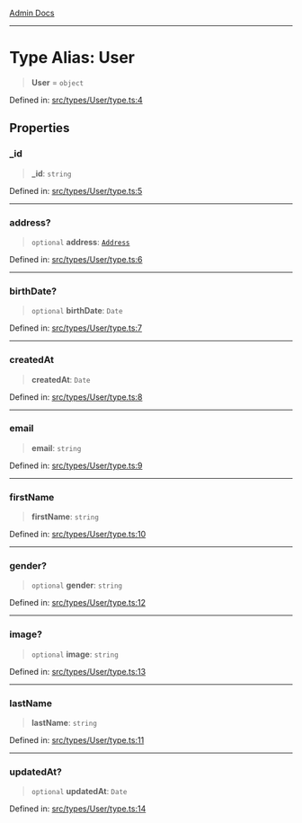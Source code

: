 [Admin Docs](/)

***

# Type Alias: User

> **User** = `object`

Defined in: [src/types/User/type.ts:4](https://github.com/PalisadoesFoundation/talawa-admin/blob/main/src/types/User/type.ts#L4)

## Properties

### \_id

> **\_id**: `string`

Defined in: [src/types/User/type.ts:5](https://github.com/PalisadoesFoundation/talawa-admin/blob/main/src/types/User/type.ts#L5)

***

### address?

> `optional` **address**: [`Address`](Address.md)

Defined in: [src/types/User/type.ts:6](https://github.com/PalisadoesFoundation/talawa-admin/blob/main/src/types/User/type.ts#L6)

***

### birthDate?

> `optional` **birthDate**: `Date`

Defined in: [src/types/User/type.ts:7](https://github.com/PalisadoesFoundation/talawa-admin/blob/main/src/types/User/type.ts#L7)

***

### createdAt

> **createdAt**: `Date`

Defined in: [src/types/User/type.ts:8](https://github.com/PalisadoesFoundation/talawa-admin/blob/main/src/types/User/type.ts#L8)

***

### email

> **email**: `string`

Defined in: [src/types/User/type.ts:9](https://github.com/PalisadoesFoundation/talawa-admin/blob/main/src/types/User/type.ts#L9)

***

### firstName

> **firstName**: `string`

Defined in: [src/types/User/type.ts:10](https://github.com/PalisadoesFoundation/talawa-admin/blob/main/src/types/User/type.ts#L10)

***

### gender?

> `optional` **gender**: `string`

Defined in: [src/types/User/type.ts:12](https://github.com/PalisadoesFoundation/talawa-admin/blob/main/src/types/User/type.ts#L12)

***

### image?

> `optional` **image**: `string`

Defined in: [src/types/User/type.ts:13](https://github.com/PalisadoesFoundation/talawa-admin/blob/main/src/types/User/type.ts#L13)

***

### lastName

> **lastName**: `string`

Defined in: [src/types/User/type.ts:11](https://github.com/PalisadoesFoundation/talawa-admin/blob/main/src/types/User/type.ts#L11)

***

### updatedAt?

> `optional` **updatedAt**: `Date`

Defined in: [src/types/User/type.ts:14](https://github.com/PalisadoesFoundation/talawa-admin/blob/main/src/types/User/type.ts#L14)
